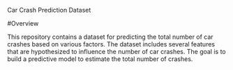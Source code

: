 Car Crash Prediction Dataset

#Overview

This repository contains a dataset for predicting the total number of car crashes based on various factors. The dataset includes several features that are hypothesized to influence the number of car crashes. The goal is to build a predictive model to estimate the total number of crashes.
